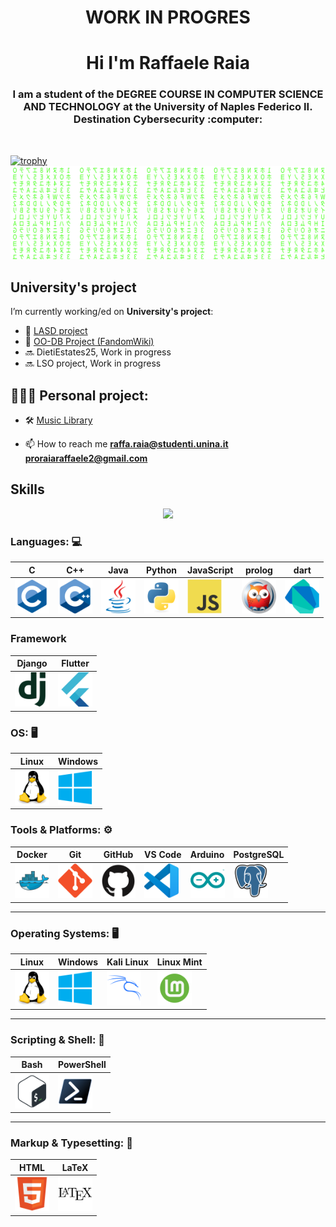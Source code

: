 <h1 align="center">WORK IN PROGRES</h1>

<h1 align="center">Hi I'm Raffaele Raia</h1>
<h3 align="center">I am a student of the DEGREE COURSE IN COMPUTER SCIENCE AND TECHNOLOGY at the University of Naples Federico II. Destination Cybersecurity :computer: </h3>

<p align="left"> <a href="https://twitter.com/" target="blank"><img src="https://img.shields.io/twitter/follow/?logo=twitter&style=for-the-badge" alt="" /></a> </p>

[![trophy](https://github-profile-trophy.vercel.app/?username=GoldStygian&rank=SECRET,SSS,SS,S,AAA,AA,A,B,C&column=-1&theme=nord&no-bg=true&no-frame=true)](https://github.com/ryo-ma/github-profile-trophy)
[![Matrix SVG](asset/matrix.svg)](asset/matrix.svg)
## University's project
I’m currently working/ed on **University's project**:
- 🚀 [LASD project](https://github.com/GoldStygian/Project_Laboratory_of_Algorithms_and_DataStructure.git)
- 🚀 [OO-DB Project (FandomWiki)](https://github.com/GoldStygian/ProgettoOO.git)
- 🔜 DietiEstates25, Work in progress
- 🔜 LSO project, Work in progress

## 🧑🏻‍💻 Personal project:
- 🛠️ [Music Library](https://github.com/GoldStygian/Music_library.git)

- 📫 How to reach me **raffa.raia@studenti.unina.it** **proraiaraffaele2@gmail.com**

## Skills

<div align="center">
    <p align="center">
      <a href="https://skillicons.dev">
        <img src="https://skillicons.dev/icons?i=c,cpp,docker,git,github,dart,flutter,html,java,js,latex,linux,powershell,py,vscode,postgres,bash,arduino,django,kali,mint,windows" />
      </a>
    </p>
</div>

### Languages: 💻
| C | C++ | Java | Python | JavaScript | prolog | dart|
|-|-|-|-|-|-|-|
| <img src="https://github.com/devicons/devicon/blob/master/icons/c/c-original.svg" width="55" height="55"/> | <img src="https://github.com/devicons/devicon/blob/master/icons/cplusplus/cplusplus-original.svg" width="55" height="55"/> | <img src="https://github.com/devicons/devicon/blob/master/icons/java/java-original.svg" width="55" height="55"/> | <img src="https://github.com/devicons/devicon/blob/master/icons/python/python-original.svg" title="Python" alt="Python" width="55" height="55"/> | <img src="https://github.com/devicons/devicon/blob/master/icons/javascript/javascript-original.svg" width="55" height="55"/> | <img src="https://github.com/devicons/devicon/blob/master/icons/prolog/prolog-original.svg" width="55" height="55"/> | <img src="https://github.com/devicons/devicon/blob/master/icons/dart/dart-original.svg" width="55" height="55"/>

### Framework
| Django | Flutter |
|--------|---------|
|<img src="https://github.com/devicons/devicon/blob/master/icons/django/django-plain.svg" width="55" height="55"/>|<img src="https://github.com/devicons/devicon/blob/master/icons/flutter/flutter-original.svg" width="55" height="55"/>|

### OS: 🖥️
| Linux | Windows |
|-|-|
| <img src="https://github.com/devicons/devicon/blob/master/icons/linux/linux-original.svg" title="Mac" alt="Mac" width="55" height="55"/> | <img src="https://github.com/devicons/devicon/blob/master/icons/windows8/windows8-original.svg" title="Windows" alt="Windows" width="55" height="55"/> |


### Tools & Platforms: ⚙️
| Docker | Git | GitHub | VS Code | Arduino | PostgreSQL |
|--------|-----|--------|---------|---------|------------|
| <img src="https://github.com/devicons/devicon/blob/master/icons/docker/docker-original.svg" width="55" height="55"/> | <img src="https://github.com/devicons/devicon/blob/master/icons/git/git-original.svg" width="55" height="55"/> | <img src="https://github.com/devicons/devicon/blob/master/icons/github/github-original.svg" width="55" height="55"/> | <img src="https://github.com/devicons/devicon/blob/master/icons/vscode/vscode-original.svg" width="55" height="55"/> | <img src="https://github.com/devicons/devicon/blob/master/icons/arduino/arduino-original.svg" width="55" height="55"/> | <img src="https://github.com/devicons/devicon/blob/master/icons/postgresql/postgresql-original.svg" width="55" height="55"/> |

---

### Operating Systems: 🖥️
| Linux | Windows | Kali Linux | Linux Mint |
|-------|---------|------------|------------|
| <img src="https://github.com/devicons/devicon/blob/master/icons/linux/linux-original.svg" title="Linux" alt="Linux" width="55" height="55"/> | <img src="https://github.com/devicons/devicon/blob/master/icons/windows8/windows8-original.svg" title="Windows" alt="Windows" width="55" height="55"/> | <img src="https://github.com/devicons/devicon/blob/master/icons/kalilinux/kalilinux-original.svg" width="55" height="55"/> | <img src="https://github.com/devicons/devicon/blob/master/icons/linuxmint/linuxmint-original.svg" width="55" height="55"/> |

---

### Scripting & Shell: 📜
| Bash | PowerShell |
|------|------------|
| <img src="https://github.com/devicons/devicon/blob/master/icons/bash/bash-original.svg" width="55" height="55"/> | <img src="https://github.com/devicons/devicon/blob/master/icons/powershell/powershell-original.svg" width="55" height="55"/> |

---

### Markup & Typesetting: 📄
| HTML | LaTeX |
|------|-------|
| <img src="https://github.com/devicons/devicon/blob/master/icons/html5/html5-original.svg" width="55" height="55"/> | <img src="https://github.com/devicons/devicon/blob/master/icons/latex/latex-original.svg" width="55" height="55"/> |
